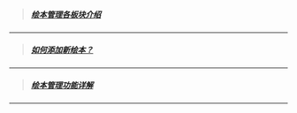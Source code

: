 > ##### [绘本管理各板块介绍](文档/绘本管理/绘本管理各板块介绍)
-----
> ##### [如何添加新绘本？](文档/4/如何添加新绘本？)
-----
> ##### [绘本管理功能详解](文档/绘本管理/绘本管理功能详解)
-----
